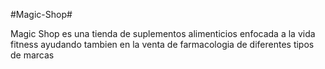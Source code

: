 #Magic-Shop#


Magic Shop es una tienda de suplementos alimenticios enfocada a la vida fitness ayudando tambien en la venta de farmacologia de diferentes tipos de marcas 
